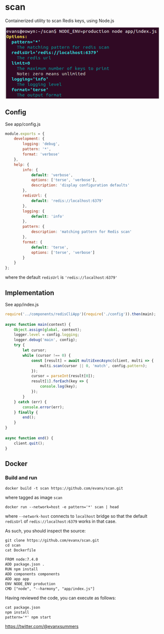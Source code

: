 # scan

Containerized utility to scan Redis keys, using Node.js

<img src='https://raw.githubusercontent.com/evanx/scan/master/docs/images/readme/scan-help.png'>

## Config

See app/config.js
```javascript
module.exports = {
    development: {
        logging: 'debug',
        pattern: '*',
        format: 'verbose'
    },
    help: {
        info: {
            default: 'verbose',
            options: ['terse', 'verbose'],
            description: 'display configuration defaults'
        },
        redisUrl: {
            default: 'redis://localhost:6379'
        },
        logging: {
            default: 'info'
        },
        pattern: {
            description: 'matching pattern for Redis scan'
        },
        format: {
            default: 'terse',
            options: ['terse', 'verbose']
        }
    }
};
```
where the default `redisUrl` is `'redis://localhost:6379'`

## Implementation

See app/index.js
```javascript
require('../components/redisCliApp')(require('./config')).then(main);

async function main(context) {
    Object.assign(global, context);
    logger.level = config.logging;
    logger.debug('main', config);
    try {
        let cursor;
        while (cursor !== 0) {
            const [result] = await multiExecAsync(client, multi => {
                multi.scan(cursor || 0, 'match', config.pattern);
            });
            cursor = parseInt(result[0]);
            result[1].forEach(key => {
                console.log(key);
            });
        }
    } catch (err) {
        console.error(err);
    } finally {
        end();
    }
}

async function end() {
    client.quit();
}
```

## Docker

### Build and run

```shell
docker build -t scan https://github.com/evanx/scan.git
```
where tagged as image `scan`

```shell
docker run --network=host -e pattern='*' scan | head
```
where `--network-host` connects to `localhost` bridge so that the default `redisUrl` of `redis://localhost:6379` works in that case.

As such, you should inspect the source:
```shell
git clone https://github.com/evanx/scan.git
cd scan
cat Dockerfile
```
```
FROM node:7.4.0
ADD package.json .
RUN npm install
ADD components components
ADD app app
ENV NODE_ENV production
CMD ["node", "--harmony", "app/index.js"]
```

Having reviewed the code, you can execute as follows:
```
cat package.json
npm install
pattern='*' npm start
```

https://twitter.com/@evanxsummers
